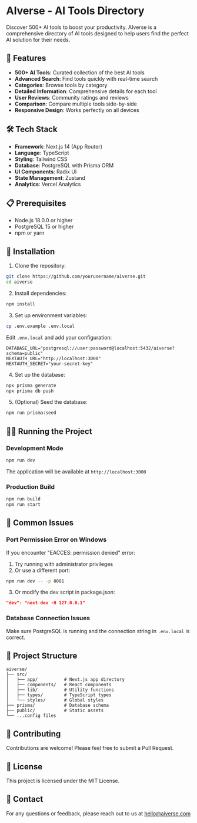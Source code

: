 # AIverse - AI Tools Directory

Discover 500+ AI tools to boost your productivity. AIverse is a comprehensive directory of AI tools designed to help users find the perfect AI solution for their needs.

## 🚀 Features

- **500+ AI Tools**: Curated collection of the best AI tools
- **Advanced Search**: Find tools quickly with real-time search
- **Categories**: Browse tools by category
- **Detailed Information**: Comprehensive details for each tool
- **User Reviews**: Community ratings and reviews
- **Comparison**: Compare multiple tools side-by-side
- **Responsive Design**: Works perfectly on all devices

## 🛠️ Tech Stack

- **Framework**: Next.js 14 (App Router)
- **Language**: TypeScript
- **Styling**: Tailwind CSS
- **Database**: PostgreSQL with Prisma ORM
- **UI Components**: Radix UI
- **State Management**: Zustand
- **Analytics**: Vercel Analytics

## 📋 Prerequisites

- Node.js 18.0.0 or higher
- PostgreSQL 15 or higher
- npm or yarn

## 🔧 Installation

1. Clone the repository:
```bash
git clone https://github.com/yourusername/aiverse.git
cd aiverse
```

2. Install dependencies:
```bash
npm install
```

3. Set up environment variables:
```bash
cp .env.example .env.local
```

Edit `.env.local` and add your configuration:
```env
DATABASE_URL="postgresql://user:password@localhost:5432/aiverse?schema=public"
NEXTAUTH_URL="http://localhost:3000"
NEXTAUTH_SECRET="your-secret-key"
```

4. Set up the database:
```bash
npx prisma generate
npx prisma db push
```

5. (Optional) Seed the database:
```bash
npm run prisma:seed
```

## 🏃‍♂️ Running the Project

### Development Mode

```bash
npm run dev
```

The application will be available at `http://localhost:3000`

### Production Build

```bash
npm run build
npm run start
```

## 🐛 Common Issues

### Port Permission Error on Windows

If you encounter "EACCES: permission denied" error:

1. Try running with administrator privileges
2. Or use a different port:
```bash
npm run dev -- -p 8081
```

3. Or modify the dev script in package.json:
```json
"dev": "next dev -H 127.0.0.1"
```

### Database Connection Issues

Make sure PostgreSQL is running and the connection string in `.env.local` is correct.

## 📁 Project Structure

```
aiverse/
├── src/
│   ├── app/          # Next.js app directory
│   ├── components/   # React components
│   ├── lib/          # Utility functions
│   ├── types/        # TypeScript types
│   └── styles/       # Global styles
├── prisma/           # Database schema
├── public/           # Static assets
└── ...config files
```

## 🤝 Contributing

Contributions are welcome! Please feel free to submit a Pull Request.

## 📝 License

This project is licensed under the MIT License.

## 📧 Contact

For any questions or feedback, please reach out to us at hello@aiverse.com